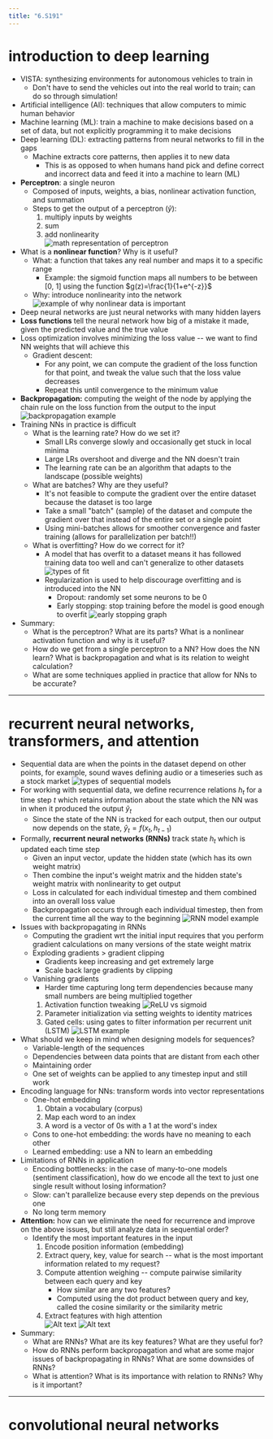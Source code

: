 ```yaml
---
title: "6.S191"
---
```


# introduction to deep learning
- VISTA: synthesizing environments for autonomous vehicles to train in
    - Don't have to send the vehicles out into the real world to train; can do so through simulation!
- Artificial intelligence (AI): techniques that allow computers to mimic human behavior
- Machine learning (ML): train a machine to make decisions based on a set of data, but not explicitly programming it to make decisions
- Deep learning (DL): extracting patterns from neural networks to fill in the gaps
    - Machine extracts core patterns, then applies it to new data
        - This is as opposed to when humans hand pick and define correct and incorrect data and feed it into a machine to learn (ML)
- **Perceptron**: a single neuron
    - Composed of inputs, weights, a bias, nonlinear activation function, and summation
    - Steps to get the output of a perceptron ($\hat{y}$): 
        1. multiply inputs by weights  
        2. sum  
        3. add nonlinearity   
![math representation of perceptron](/notes/image-2.png)
- What is a **nonlinear function**? Why is it useful?
    - What: a function that takes any real number and maps it to a specific range
        - Example: the sigmoid function maps all numbers to be between [0, 1] using the function $g(z)=\frac{1}{1+e^{-z}}$
    - Why: introduce nonlinearity into the network
![example of why nonlinear data is important](/notes/image-3.png)
- Deep neural networks are just neural networks with many hidden layers
- **Loss functions** tell the neural network how big of a mistake it made, given the predicted value and the true value
- Loss optimization involves minimizing the loss value -- we want to find NN weights that will achieve this
    - Gradient descent:
        - For any point, we can compute the gradient of the loss function for that point, and tweak the value such that the loss value decreases
        - Repeat this until convergence to the minimum value
- **Backpropagation:** computing the weight of the node by applying the chain rule on the loss function from the output to the input
![backpropagation example](/notes/image-4.png)
- Training NNs in practice is difficult
    - What is the learning rate? How do we set it?
        - Small LRs converge slowly and occasionally get stuck in local minima
        - Large LRs overshoot and diverge and the NN doesn't train
        - The learning rate can be an algorithm that adapts to the landscape (possible weights)
    - What are batches? Why are they useful?
        - It's not feasible to compute the gradient over the entire dataset because the dataset is too large
        - Take a small "batch" (sample) of the dataset and compute the gradient over that instead of the entire set or a single point
        - Using mini-batches allows for smoother convergence and faster training (allows for parallelization per batch!!)
    - What is overfitting? How do we correct for it?
        - A model that has overfit to a dataset means it has followed training data too well and can't generalize to other datasets
        ![types of fit](/notes/image-5.png)
        - Regularization is used to help discourage overfitting and is introduced into the NN
            - Dropout: randomly set some neurons to be 0
            - Early stopping: stop training before the model is good enough to overfit
            ![early stopping graph](/notes/image-7.png)
- Summary:
    - What is the perceptron? What are its parts? What is a nonlinear activation function and why is it useful?
    - How do we get from a single perceptron to a NN? How does the NN learn? What is backpropagation and what is its relation to weight calculation?
    - What are some techniques applied in practice that allow for NNs to be accurate?

---

# recurrent neural networks, transformers, and attention
- Sequential data are when the points in the dataset depend on other points, for example, sound waves defining audio or a timeseries such as a stock market
![types of sequential models](/notes/image-13.png)
- For working with sequential data, we define recurrence relations $h_t$ for a time step $t$ which retains information about the state which the NN was in when it produced the output $\hat{y}_t$ 
    - Since the state of the NN is tracked for each output, then our output now depends on the state, $\hat{y}_t=f(x_t, h_{t-1})$
- Formally, **recurrent neural networks (RNNs)** track state $h_t$ which is updated each time step
    - Given an input vector, update the hidden state (which has its own weight matrix)
    - Then combine the input's weight matrix and the hidden state's weight matrix with nonlinearity to get output
    - Loss in calculated for each individual timestep and them combined into an overall loss value
    - Backpropagation occurs through each individual timestep, then from the current time all the way to the beginning
![RNN model example](/notes/image-10.png)
- Issues with backpropagating in RNNs
    - Computing the gradient wrt the initial input requires that you perform gradient calculations on many versions of the state weight matrix
    - Exploding gradients > gradient clipping
        - Gradients keep increasing and get extremely large
        - Scale back large gradients by clipping
    - Vanishing gradients
        - Harder time capturing long term dependencies because many small numbers are being multiplied together
        1. Activation function tweaking
        ![ReLU vs sigmoid](/notes/image-11.png)
        2. Parameter initialization via setting weights to identity matrices
        3. Gated cells: using gates to filter information per recurrent unit (LSTM)
        ![LSTM example](/notes/image-12.png)
- What should we keep in mind when designing models for sequences?
    - Variable-length of the sequences
    - Dependencies between data points that are distant from each other
    - Maintaining order
    - One set of weights can be applied to any timestep input and still work
- Encoding language for NNs: transform words into vector representations
    - One-hot embedding
        1. Obtain a vocabulary (corpus)
        2. Map each word to an index
        3. A word is a vector of 0s with a 1 at the word's index
    - Cons to one-hot embedding: the words have no meaning to each other 
    - Learned embedding: use a NN to learn an embedding
- Limitations of RNNs in application
    - Encoding bottlenecks: in the case of many-to-one models (sentiment classification), how do we encode all the text to just one single result without losing information?
    - Slow: can't parallelize because every step depends on the previous one
    - No long term memory
- **Attention:** how can we eliminate the need for recurrence and improve on the above issues, but still analyze data in sequential order?
    - Identify the most important features in the input
        1. Encode position information (embedding)
        2. Extract query, key, value for search -- what is the most important information related to my request?
        3. Compute attention weighing -- compute pairwise similarity between each query and key
            - How similar are any two features? 
            - Computed using the dot product between query and key, called the cosine similarity or the similarity metric
        4. Extract features with high attention  
![Alt text](/notes/image-17.png)
![Alt text](/notes/image-18.png)
- Summary:
    - What are RNNs? What are its key features? What are they useful for?
    - How do RNNs perform backpropagation and what are some major issues of backpropagating in RNNs? What are some downsides of RNNs?
    - What is attention? What is its importance with relation to RNNs? Why is it important?

---

# convolutional neural networks



<!-- http://ruder.io/optimizing-gradient-descent/ -->